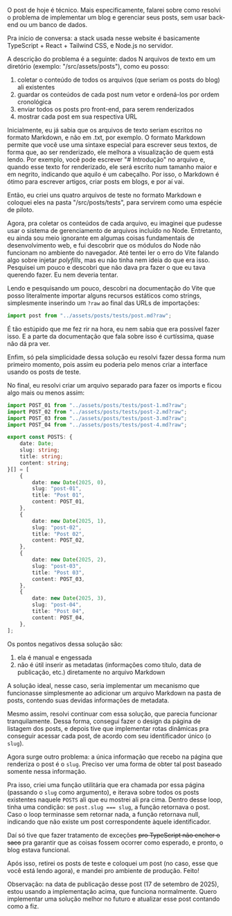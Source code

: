 O post de hoje é técnico. Mais especificamente, falarei sobre
como resolvi o problema de implementar um blog e gerenciar seus
posts, sem usar back-end ou um banco de dados.

Pra início de conversa: a stack usada nesse website é basicamente
TypeScript + React + Tailwind CSS, e Node.js no servidor.

A descrição do problema é a seguinte: dados N arquivos de texto em
um diretório (exemplo: "/src/assets/posts"), como eu posso:

1. coletar o conteúdo de todos os arquivos (que seriam os posts do blog) ali existentes
2. guardar os conteúdos de cada post num vetor e ordená-los por ordem cronológica
3. enviar todos os posts pro front-end, para serem renderizados
4. mostrar cada post em sua respectiva URL

Inicialmente, eu já sabia que os arquivos de texto seriam escritos
no formato Markdown, e não em .txt, por exemplo. O formato Markdown
permite que você use uma sintaxe especial para escrever seus textos,
de forma que, ao ser renderizado, ele melhora a visualização de quem
está lendo. Por exemplo, você pode escrever "# Introdução" no arquivo
e, quando esse texto for renderizado, ele será escrito num tamanho
maior e em negrito, indicando que aquilo é um cabeçalho. Por isso, o
Markdown é ótimo para escrever artigos, criar posts em blogs, e por aí vai.

Então, eu criei uns quatro arquivos de teste no formato Markdown e
coloquei eles na pasta "/src/posts/tests", para servirem como uma
espécie de piloto.

Agora, pra coletar os conteúdos de cada arquivo, eu imaginei que
pudesse usar o sistema de gerenciamento de arquivos incluído no Node.
Entretanto, eu ainda sou meio ignorante em algumas coisas fundamentais
de desenvolvimento web, e fui descobrir que os módulos do Node não
funcionam no ambiente do navegador. Até tentei ler o erro do Vite
falando algo sobre injetar _polyfills_, mas eu não tinha nem ideia
do que era isso. Pesquisei um pouco e descobri que não dava pra fazer
o que eu tava querendo fazer. Eu nem deveria tentar.

Lendo e pesquisando um pouco, descobri na documentação do Vite que posso
literalmente importar alguns recursos estáticos como strings, simplesmente
inserindo um `?raw` ao final das URLs de importações:

```typescript
import post from "../assets/posts/tests/post.md?raw";
```

É tão estúpido que me fez rir na hora, eu nem sabia que era possível
fazer isso. E a parte da documentação que fala sobre isso é curtíssima,
quase não dá pra ver.

Enfim, só pela simplicidade dessa solução eu resolvi fazer dessa forma
num primeiro momento, pois assim eu poderia pelo menos criar a interface
usando os posts de teste.

No final, eu resolvi criar um arquivo separado para fazer os imports e
ficou algo mais ou menos assim:

```typescript
import POST_01 from "../assets/posts/tests/post-1.md?raw";
import POST_02 from "../assets/posts/tests/post-2.md?raw";
import POST_03 from "../assets/posts/tests/post-3.md?raw";
import POST_04 from "../assets/posts/tests/post-4.md?raw";

export const POSTS: {
	date: Date;
	slug: string;
	title: string;
	content: string;
}[] = [
	{
		date: new Date(2025, 0),
		slug: "post-01",
		title: "Post 01",
		content: POST_01,
	},
	{
		date: new Date(2025, 1),
		slug: "post-02",
		title: "Post 02",
		content: POST_02,
	},
	{
		date: new Date(2025, 2),
		slug: "post-03",
		title: "Post 03",
		content: POST_03,
	},
	{
		date: new Date(2025, 3),
		slug: "post-04",
		title: "Post 04",
		content: POST_04,
	},
];
```

Os pontos negativos dessa solução são:

1. ela é manual e engessada
2. não é útil inserir as metadatas (informações como título, data de publicação, etc.) diretamente no arquivo Markdown

A solução ideal, nesse caso, seria implementar um mecanismo que funcionasse
simplesmente ao adicionar um arquivo Markdown na pasta de posts, contendo suas
devidas informações de metadata.

Mesmo assim, resolvi continuar com essa solução, que parecia funcionar tranquilamente.
Dessa forma, consegui fazer o design da página de listagem dos posts, e depois tive que
implementar rotas dinâmicas pra conseguir acessar cada post, de acordo com seu
identificador único (o `slug`).

Agora surge outro problema: a única informação que recebo na página que renderiza
o post é o `slug`. Preciso ver uma forma de obter tal post baseado somente nessa informação.

Pra isso, criei uma função utilitária que era chamada por essa página (passando
o `slug` como argumento), e iterava sobre todos os posts existentes naquele `POSTS`
ali que eu mostrei ali pra cima. Dentro desse loop, tinha uma condição: se
`post.slug === slug`, a função retornava o post. Caso o loop terminasse sem
retornar nada, a função retornava null, indicando que não existe um post
correspondente àquele identificador.

Daí só tive que fazer tratamento de exceções ~~pro TypeScript não encher o saco~~
pra garantir que as coisas fossem ocorrer como esperado, e pronto, o blog estava funcional.

Após isso, retirei os posts de teste e coloquei um post (no caso, esse que você
está lendo agora), e mandei pro ambiente de produção. Feito!

Observação: na data de publicação desse post (17 de setembro de 2025), estou
usando a implementação acima, que funciona normalmente. Quero implementar uma
solução melhor no futuro e atualizar esse post contando como a fiz.